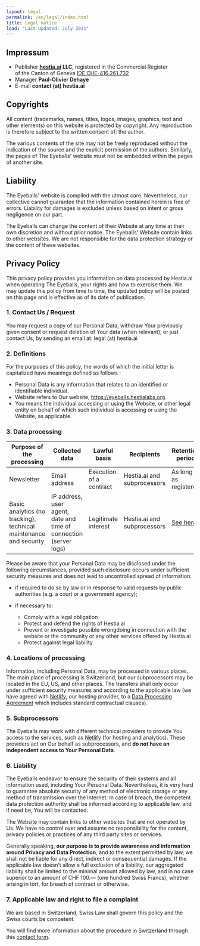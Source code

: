 ```yaml
---
layout: legal
permalink: /en/legal/index.html
title: Legal notice
lead: "Last Updated: July 2021"
---
```

## Impressum

* Publisher **[hestia.ai](www.hestia.ai) LLC**, registered in the Commercial Register \
  of the Canton of Geneva [IDE CHE-416.261.732](https://www.zefix.ch/en/search/entity/list/firm/1224854?name=hestia.ai&searchType=exact)
* Manager **Paul-Olivier Dehaye**
* E-mail **contact (at) hestia.ai**

## Copyrights

All content (trademarks, names, titles, logos, images, graphics, text and other elements) on this website is protected by copyright. Any reproduction is therefore subject to the written consent of: the author.

The various contents of the site may not be freely reproduced without the indication of the source and the explicit permission of the authors. Similarly, the pages of The Eyeballs' website must not be embedded within the pages of another site.

## Liability

The Eyeballs' website is compiled with the utmost care. Nevertheless, our collective cannot guarantee that the information contained herein is free of errors. Liability for damages is excluded unless based on intent or gross negligence on our part.

The Eyeballs can change the content of their Website at any time at their own discretion and without prior notice. The Eyeballs' Website contain links to other websites. We are not responsible for the data protection strategy or the content of these websites.

## Privacy Policy

This privacy policy provides you information on data processed by Hestia.ai when operating The Eyeballs, your rights and how to exercise them. We may update this policy from time to time, the updated policy will be posted on this page and is effective as of its date of publication.

### 1. Contact Us / Request

You may request a copy of our Personal Data, withdraw Your previously given consent or request deletion of Your data (when relevant), or just contact Us, by sending an email at: legal (at) hestia.ai

### 2. Definitions

For the purposes of this policy, the words of which the initial letter is capitalized have meanings defined as follows :

* Personal Data is any information that relates to an identified or identifiable individual.
* Website refers to Our website, [](<>)<https://eyeballs.hestialabs.org>.
* You means the individual accessing or using the Website, or other legal entity on behalf of which such individual is accessing or using the Website, as applicable.

### 3. Data processing

| Purpose of the processing                                         | Collected data                                                    | Lawful basis            | Recipients                  | Retention period                                        |
| ----------------------------------------------------------------- | ----------------------------------------------------------------- | ----------------------- | --------------------------- | ------------------------------------------------------- |
| Newsletter                                                        | Email address                                                     | Execution of a contract | Hestia.ai and subprocessors | As long as registered                                   |
| Basic analytics (no tracking), technical maintenance and security | IP address, user agent, date and time of connection (server logs) | Legitimate interest     | Hestia.ai and subprocessors | [See here](https://www.netlify.com/products/analytics/) |

Please be aware that your Personal Data may be disclosed under the following circumstances, provided such disclosure occurs under sufficient security measures and does not lead to uncontrolled spread of information:

* if required to do so by law or in response to valid requests by public authorities (e.g. a court or a government agency);
* if necessary to:

  * Comply with a legal obligation 
  * Protect and defend the rights of Hestia.ai 
  * Prevent or investigate possible wrongdoing in connection with the website or the community or any other services offered by Hestia.ai
  * Protect against legal liability 

### 4. Locations of processing

Information, including Personal Data, may be processed in various places. The main place of processing is Switzerland, but our subprocessors may be located in the EU, US, and other places. The transfers shall only occur under sufficient security measures and according to the applicable law (we have agreed with [Netlify](https://www.netlify.com/), our hosting provider, to a [Data Processing Agreement](https://www.netlify.com/v3/static/pdf/netlify-dpa.pdf) which includes standard contractual clauses).

### 5. Subprocessors

The Eyeballs may work with different technical providers to provide You access to the services, such as [Netlify](https://www.netlify.com/) (for hosting and analytics). These providers act on Our behalf as subprocessors, and **do not have an independent access to Your Personal Data**.

### 6. Liability

The Eyeballs endeavor to ensure the security of their systems and all information used, including Your Personal Data. Nevertheless, it is very hard to guarantee absolute security of any method of electronic storage or any method of transmission over the Internet. In case of breach, the competent data protection authority shall be informed according to applicable law, and if need be, You will be contacted.

The Website may contain links to other websites that are not operated by Us. We have no control over and assume no responsibility for the content, privacy policies or practices of any third party sites or services.

Generally speaking, **our purpose is to provide awareness and information around Privacy and Data Protection**, and to the extent permitted by law, we shall not be liable for any direct, indirect or consequential damages. If the applicable law doesn’t allow a full exclusion of a liability, our aggregated liability shall be limited to the minimal amount allowed by law, and in no case superior to an amount of CHF 100.— (one hundred Swiss Francs), whether arising in tort, for breach of contract or otherwise.

### 7. Applicable law and right to file a complaint

We are based in Switzerland, Swiss Law shall govern this policy and the Swiss courts be competent.

You will find more information about the procedure in Switzerland through this [contact form](https://www.edoeb.admin.ch/edoeb/fr/home/le-pfpdt/contact/formulaire-de-contact.html).